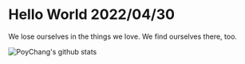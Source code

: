 # Hello World 2022/04/30

We lose ourselves in the things we love. We find ourselves there, too.

![PoyChang's github stats](https://github-readme-stats.vercel.app/api?username=poychang&show_icons=true&theme=dracula)
